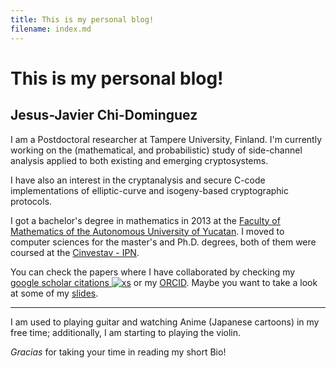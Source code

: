 ```yaml
---
title: This is my personal blog!
filename: index.md
--- 
```


# This is my personal blog!
## Jesus-Javier Chi-Dominguez
I am a Postdoctoral researcher at Tampere University, Finland. I'm currently working on the (mathematical, and probabilistic) study of side-channel analysis applied to both existing and emerging cryptosystems. 

I have also an interest in the cryptanalysis and secure C-code implementations of elliptic-curve and isogeny-based cryptographic protocols.

I got a bachelor's degree in mathematics in 2013 at the [Faculty of Mathematics of the Autonomous University of Yucatan](https://www.matematicas.uady.mx/). I moved to computer sciences for the master's and Ph.D. degrees, both of them were coursed at the [Cinvestav - IPN](https://www.cs.cinvestav.mx/en).

You can check the papers where I have collaborated by checking my [google scholar citations ![xs](/images/logos/googlescholar.svg)](https://scholar.google.com/citations?user=a3bmRrwAAAAJ) or my [ORCID](https://orcid.org/0000-0002-9753-7263). Maybe you want to take a look at some of my [slides](slides.md).

---

I am used to playing guitar and watching Anime (Japanese cartoons) in my free time; additionally, I am starting to playing the violin.

_Gracias_ for taking your time in reading my short Bio!
